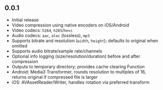 ## 0.0.1
- Initial release
- Video compression using native encoders on iOS/Android
- Video codecs: `h264`, `h265`/`hevc`
- Audio codecs: `aac`, `alac` (lossless), `mp3`
- Supports bitrate and resolution (`width`, `height`); defaults to original when omitted
- Supports audio bitrate/sample rate/channels
- Optional info logging (size/resolution/duration) before and after compression
- Outputs to temporary directory; provides cache clearing Function
- Android: Media3 Transformer, rounds resolution to multiples of 16, returns original if compressed file is larger
- iOS: AVAssetReader/Writer, handles rotation via preferred transform
